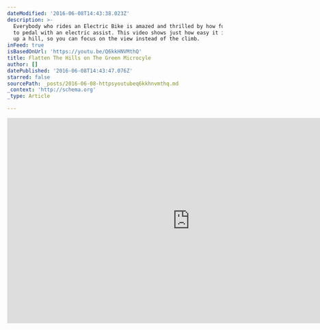 ```yaml
---
dateModified: '2016-06-08T14:43:38.023Z'
description: >-
  Everybody who rides an Electric Bike is amazed and thrilled by how fun it is
  to pedal with an electric assist. This video shows just how easy it is to zip
  up a hill, so you can focus on the view instead of the climb.
inFeed: true
isBasedOnUrl: 'https://youtu.be/Q6kkHNVMthQ'
title: Flatten The Hills on The Green Microcyle
author: []
datePublished: '2016-06-08T14:43:47.076Z'
starred: false
sourcePath: _posts/2016-06-08-httpsyoutubeq6kkhnvmthq.md
_context: 'http://schema.org'
_type: Article

---
```

<iframe src="https://cdn.embedly.com/widgets/media.html?src=https://www.youtube.com/embed/Q6kkHNVMthQ?feature=oembed&amp;url=http://www.youtube.com/watch?v=Q6kkHNVMthQ&amp;image=https://i.ytimg.com/vi/Q6kkHNVMthQ/hqdefault.jpg&amp;key=b7d04c9b404c499eba89ee7072e1c4f7&amp;type=text/html&amp;schema=youtube" width="854" height="480" scrolling="no" frameborder="0" allowfullscreen="" style=""></iframe>
